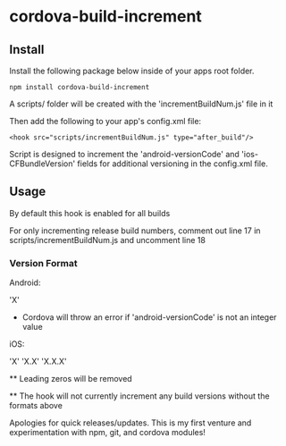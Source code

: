 # cordova-build-increment

## Install
Install the following package below inside of your apps root folder.
```
npm install cordova-build-increment
```
A scripts/ folder will be created with the 'incrementBuildNum.js' file in it

Then add the following to your app's config.xml file:
```
<hook src="scripts/incrementBuildNum.js" type="after_build"/>
```

Script is designed to increment the 'android-versionCode' and 'ios-CFBundleVersion' fields for additional versioning in the config.xml file.

## Usage

By default this hook is enabled for all builds

For only incrementing release build numbers, comment out line 17 in scripts/incrementBuildNum.js and uncomment line 18

### Version Format

Android:

'X'

 - Cordova will throw an error if 'android-versionCode' is not an integer value

iOS:

'X' 
'X.X' 
'X.X.X'


** Leading zeros will be removed

** The hook will not currently increment any build versions without the formats above



Apologies for quick releases/updates. This is my first venture and experimentation with npm, git, and cordova modules!
